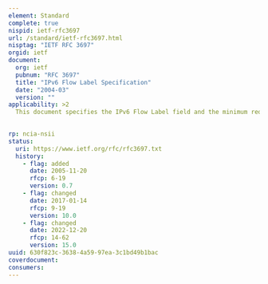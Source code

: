 ```yaml
---
element: Standard
complete: true
nispid: ietf-rfc3697
url: /standard/ietf-rfc3697.html
nisptag: "IETF RFC 3697"
orgid: ietf
document:
  org: ietf
  pubnum: "RFC 3697"
  title: "IPv6 Flow Label Specification"
  date: "2004-03"
  version: ""
applicability: >2
  This document specifies the IPv6 Flow Label field and the minimum requirements for IPv6 source nodes labeling flows, IPv6 nodes forwarding labeled packets, and flow state establishment methods. Even when mentioned as examples of possible uses of the flow labeling, more detailed requirements for specific use cases are out of scope for this document.  The usage of the Flow Label field enables efficient IPv6 flow classification based only on IPv6 main header fields in fixed positions.

  
rp: ncia-nsii
status:
  uri: https://www.ietf.org/rfc/rfc3697.txt
  history: 
    - flag: added
      date: 2005-11-20
      rfcp: 6-19
      version: 0.7
    - flag: changed
      date: 2017-01-14
      rfcp: 9-19
      version: 10.0
    - flag: changed
      date: 2022-12-20
      rfcp: 14-62
      version: 15.0
uuid: 630f823c-3638-4a59-97ea-3c1bd49b1bac
coverdocument:
consumers:
---
```

